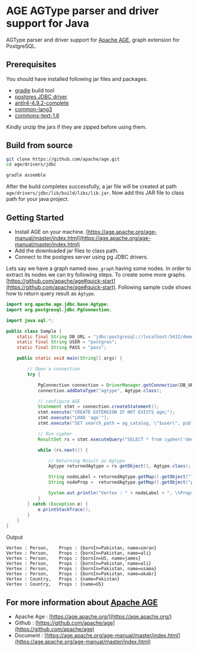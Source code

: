 # **AGE AGType parser and driver support for Java**

AGType parser and driver support for [Apache AGE](https://age.apache.org/), graph extension for PostgreSQL.

## Prerequisites

You should have installed following jar files and packages.

- [gradle](https://gradle.org/install/) build tool
- [postgres JDBC driver](https://jdbc.postgresql.org/download/)
- [antlr4-4.9.2-complete](https://repo1.maven.org/maven2/org/antlr/antlr4/4.9.2/)
- [common-lang3](http://www.java2s.com/Code/Jar/c/Downloadcommonlang3jar.htm)
- [commons-text-1.6](http://www.java2s.com/ref/jar/download-commonstext16jar-file.html)

Kindly unzip the jars if they are zipped before using them.

## Build from source

```bash
git clone https://github.com/apache/age.git
cd age/drivers/jdbc

gradle assemble
```

After the build completes successfully, a jar file will be created at path `age/drivers/jdbc/lib/build/libs/lib.jar`. Now add this JAR file to class path for your java project.

## Getting Started

* Install AGE on your machine. [https://age.apache.org/age-manual/master/index.html](https://age.apache.org/age-manual/master/index.html)
* Add the downloaded jar files to class path.
* Connect to the postgres server using pg JDBC drivers. 

Lets say we have a graph named `demo_graph` having some nodes. In order to extract its nodes we can try following steps. To create some more graphs. [https://github.com/apache/age#quick-start](https://github.com/apache/age#quick-start). Following sample code shows how to return query result as `Agtype`.

```java
import org.apache.age.jdbc.base.Agtype;
import org.postgresql.jdbc.PgConnection;

import java.sql.*;

public class Sample {
    static final String DB_URL = "jdbc:postgresql://localhost:5432/demo";
    static final String USER = "postgres";
    static final String PASS = "pass";

    public static void main(String[] args) {

        // Open a connection
        try {

            PgConnection connection = DriverManager.getConnection(DB_URL, USER, PASS).unwrap(PgConnection.class);
            connection.addDataType("agtype", Agtype.class);

            // configure AGE
            Statement stmt = connection.createStatement();
            stmt.execute("CREATE EXTENSION IF NOT EXISTS age;");
            stmt.execute("LOAD 'age'");
            stmt.execute("SET search_path = ag_catalog, \"$user\", public;");

            // Run cypher
            ResultSet rs = stmt.executeQuery("SELECT * from cypher('demo_graph', $$ MATCH (n) RETURN n $$) as (n agtype);");

            while (rs.next()) {

                // Returning Result as Agtype
                Agtype returnedAgtype = rs.getObject(1, Agtype.class);

                String nodeLabel = returnedAgtype.getMap().getObject("label").toString();
                String nodeProp =  returnedAgtype.getMap().getObject("properties").toString();

                System.out.println("Vertex : " + nodeLabel + ", \tProps : " + nodeProp);
            }
        } catch (Exception e) {
            e.printStackTrace();
        }
    }
}
```

Output

```
Vertex : Person, 	Props : {bornIn=Pakistan, name=imran}
Vertex : Person, 	Props : {bornIn=Pakistan, name=ali}
Vertex : Person, 	Props : {bornIn=US, name=james}
Vertex : Person, 	Props : {bornIn=Pakistan, name=ali}
Vertex : Person, 	Props : {bornIn=Pakistan, name=usama}
Vertex : Person, 	Props : {bornIn=Pakistan, name=akabr}
Vertex : Country, 	Props : {name=Pakistan}
Vertex : Country, 	Props : {name=US}
```

## For more information about [Apache AGE](https://age.apache.org/)

- Apache Age : [https://age.apache.org/](https://age.apache.org/)
- Github : [https://github.com/apache/age](https://github.com/apache/age)
- Document : [https://age.apache.org/age-manual/master/index.html](https://age.apache.org/age-manual/master/index.html)
